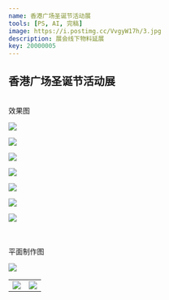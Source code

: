 ```yaml
---
name: 香港广场圣诞节活动展
tools: [PS, AI, 完稿]
image: https://i.postimg.cc/VvgyW17h/3.jpg
description: 展会线下物料延展
key: 20000005
---
```


## 香港广场圣诞节活动展
<br />
效果图

![](https://i.postimg.cc/zGnCtBw3/2.jpg)

![](https://i.postimg.cc/tJw3fnmn/6.jpg)

![](https://i.postimg.cc/7YJMzXf3/9.jpg)

![](https://i.postimg.cc/QCHg0JSr/7.jpg)

![](https://i.postimg.cc/L8dk3f1r/13.jpg)

![](https://i.postimg.cc/QNyJVvxN/12.jpg)

![](https://i.postimg.cc/wvWcXGXV/16.jpg)

<br />
<br />
平面制作图

![](https://i.postimg.cc/pLqQ8dDj/03.jpg)

<table>
<tr>
<td><center><img src="https://i.postimg.cc/zfQntP2X/9900x4450mm-02.jpg"></center></td>
<td><center><img src="https://i.postimg.cc/FKzyxQZB/10400mm-01.jpg"></center></td>
</tr>
</table>
<br />
<br />